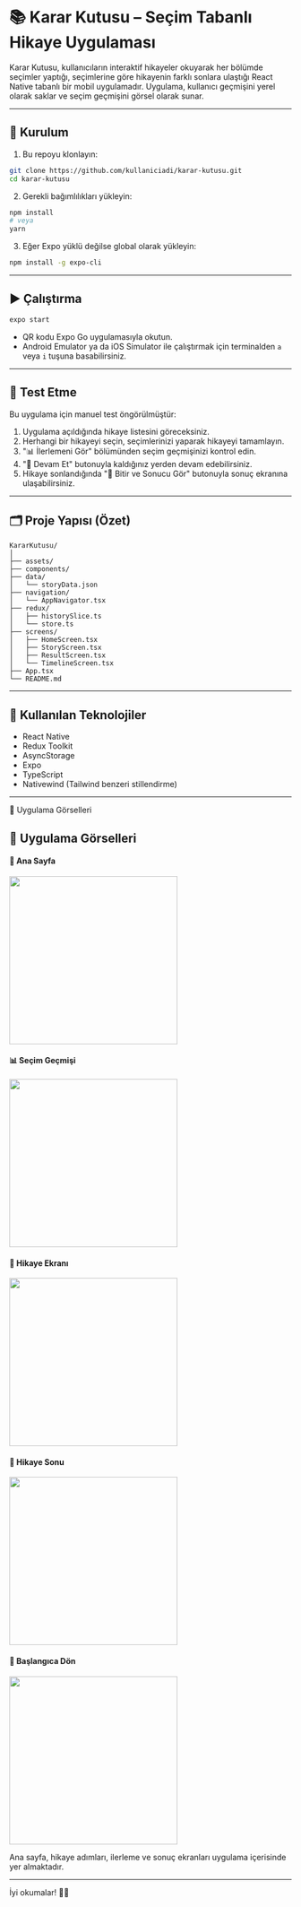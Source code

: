 # 📚 Karar Kutusu – Seçim Tabanlı Hikaye Uygulaması

Karar Kutusu, kullanıcıların interaktif hikayeler okuyarak her bölümde seçimler yaptığı, seçimlerine göre hikayenin farklı sonlara ulaştığı React Native tabanlı bir mobil uygulamadır. Uygulama, kullanıcı geçmişini yerel olarak saklar ve seçim geçmişini görsel olarak sunar.

---

## 🚀 Kurulum

1. Bu repoyu klonlayın:

```bash
git clone https://github.com/kullaniciadi/karar-kutusu.git
cd karar-kutusu
```

2. Gerekli bağımlılıkları yükleyin:

```bash
npm install
# veya
yarn
```

3. Eğer Expo yüklü değilse global olarak yükleyin:

```bash
npm install -g expo-cli
```

---

## ▶️ Çalıştırma

```bash
expo start
```

- QR kodu Expo Go uygulamasıyla okutun.
- Android Emulator ya da iOS Simulator ile çalıştırmak için terminalden `a` veya `i` tuşuna basabilirsiniz.

---

## 🧪 Test Etme

Bu uygulama için manuel test öngörülmüştür:

1. Uygulama açıldığında hikaye listesini göreceksiniz.
2. Herhangi bir hikayeyi seçin, seçimlerinizi yaparak hikayeyi tamamlayın.
3. "📊 İlerlemeni Gör" bölümünden seçim geçmişinizi kontrol edin.
4. "📌 Devam Et" butonuyla kaldığınız yerden devam edebilirsiniz.
5. Hikaye sonlandığında "🎉 Bitir ve Sonucu Gör" butonuyla sonuç ekranına ulaşabilirsiniz.

---

## 🗂️ Proje Yapısı (Özet)

```
KararKutusu/
│
├── assets/
├── components/
├── data/
│   └── storyData.json
├── navigation/
│   └── AppNavigator.tsx
├── redux/
│   ├── historySlice.ts
│   └── store.ts
├── screens/
│   ├── HomeScreen.tsx
│   ├── StoryScreen.tsx
│   ├── ResultScreen.tsx
│   └── TimelineScreen.tsx
├── App.tsx
└── README.md
```

---

## 🧠 Kullanılan Teknolojiler

- React Native
- Redux Toolkit
- AsyncStorage
- Expo
- TypeScript
- Nativewind (Tailwind benzeri stillendirme)

---

📸 Uygulama Görselleri

## 📸 Uygulama Görselleri

<h4>📱 Ana Sayfa</h4>  
<img src="https://github.com/user-attachments/assets/ee3fc824-8b7e-4859-adee-a961f38e76c2" width="300" />

<h4>📊 Seçim Geçmişi</h4>  
<img src="https://github.com/user-attachments/assets/ed0e5f00-3cd1-4c1b-a83f-7ae64ccdc872" width="300" />

<h4>🧠 Hikaye Ekranı</h4>  
<img src="https://github.com/user-attachments/assets/ec19c559-e40e-4695-a056-f6c342208a94" width="300" />

<h4>🎉 Hikaye Sonu</h4>  
<img src="https://github.com/user-attachments/assets/9e3dd5c3-4603-43a4-b6ad-a1d55741b955
" width="300" />

<h4>🔁 Başlangıca Dön</h4>  
<img src="https://github.com/user-attachments/assets/aa1dafb1-a8ac-4448-b070-7d50b35e5c33" width="300" />



Ana sayfa, hikaye adımları, ilerleme ve sonuç ekranları uygulama içerisinde yer almaktadır.

---

İyi okumalar! 📖✨
